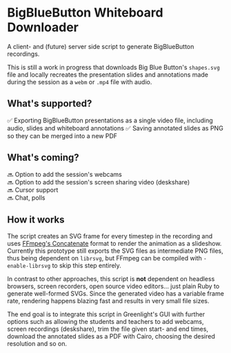 
# BigBlueButton Whiteboard Downloader

A client- and (future) server side script to generate BigBlueButton recordings.

This is still a work in progress that downloads Big Blue Button's `shapes.svg` file and locally recreates the presentation slides and annotations made during the session as a `webm` or `.mp4` file with audio.

## What's supported?

✅  Exporting BigBlueButton presentations as a single video file, including audio, slides and whiteboard annotations
✅  Saving annotated slides as PNG so they can be merged into a new PDF

## What's coming?

🔜  Option to add the session's webcams  
🔜  Option to add the session's screen sharing video (deskshare)   
🔜  Cursor support  
🔜  Chat, polls  

## How it works


The script creates an SVG frame for every timestep in the recording and uses [FFmpeg's Concatenate](https://trac.ffmpeg.org/wiki/Slideshow) format to render the animation as a slideshow. Currently this prototype still exports the SVG files as intermediate PNG files, thus being dependent on `librsvg`, but FFmpeg can be compiled with `-enable-librsvg` to skip this step entirely.

In contrast to other approaches, this script is **not** dependent on headless browsers, screen recorders, open source video editors... just plain Ruby to generate well-formed SVGs. Since the generated video has a variable frame rate, rendering happens blazing fast and results in very small file sizes.

The end goal is to integrate this script in Greenlight's GUI with further options such as allowing the students and teachers to add webcams, screen recordings (deskshare), trim the file given start- and end times, download the annotated slides as a PDF with Cairo, choosing the desired resolution and so on.
